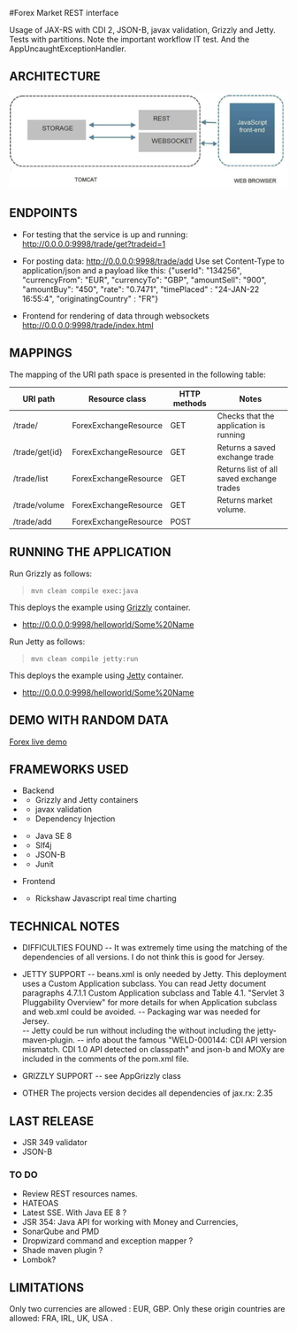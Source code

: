 #Forex Market REST interface

Usage of JAX-RS with CDI 2, JSON-B, javax validation, Grizzly and Jetty.
Tests with partitions. Note the important workflow IT test.
And the AppUncaughtExceptionHandler.

## ARCHITECTURE

![Alt text](restapi.jpg "architecture")

## ENDPOINTS   
- For testing that the service is up and running: http://0.0.0.0:9998/trade/get?tradeid=1
- For posting data: http://0.0.0.0:9998/trade/add
 Use set Content-Type to application/json and a payload like this:
{"userId": "134256", "currencyFrom": "EUR", "currencyTo": "GBP", "amountSell": 
"900", "amountBuy": "450", "rate": "0.7471", "timePlaced" : "24-JAN-22 16:55:4", "originatingCountry" : "FR"}

- Frontend for rendering of data through websockets http://0.0.0.0:9998/trade/index.html

## MAPPINGS

The mapping of the URI path space is presented in the following table:

URI path		| Resource class      	| HTTP methods	| Notes
----------------| --------------------- | ------------	| --------------------------------------------------------
/trade/			| ForexExchangeResource |	GET			|  Checks that the application is running
/trade/get{id}	| ForexExchangeResource |	GET			|  Returns a saved exchange trade
/trade/list		| ForexExchangeResource |	GET			|  Returns list of all saved exchange trades
/trade/volume	| ForexExchangeResource |	GET			|  Returns market volume.
/trade/add		| ForexExchangeResource	|	POST		|

## RUNNING THE APPLICATION

Run Grizzly as follows:

>     mvn clean compile exec:java

This deploys the example using [Grizzly](https://javaee.github.io/grizzly/) container.

-   <http://0.0.0.0:9998/helloworld/Some%20Name>

Run Jetty as follows:

>     mvn clean compile jetty:run

This deploys the example using [Jetty](https://www.eclipse.org/jetty/) container.

-   <http://0.0.0.0:9998/helloworld/Some%20Name>

<!--
## INSTALLATION REQUIREMENTS
Tomcat 8 or equivalent Servlet container 3.0 ready .
Java JVM 7 .
-->
## DEMO WITH RANDOM DATA

[Forex live demo](https://atdance.github.io/fx_trade/)


## FRAMEWORKS USED
- Backend
- - Grizzly and Jetty containers
- - javax validation
- - Dependency Injection
<!--
- - Server Sent events in Jersey
- - Light broadcast with Tyrus
- - Apache Commons Lang
-->
- - Java SE 8
- - Slf4j
- - JSON-B
- - Junit

- Frontend
- - Rickshaw Javascript real time charting

## TECHNICAL NOTES
- DIFFICULTIES FOUND
-- It was extremely time using the matching of the dependencies of all versions.
I do not think this is good for Jersey. 
- JETTY SUPPORT
-- beans.xml is only needed by Jetty. This deployment uses a Custom Application subclass.
You can read Jetty document paragraphs 4.7.1.1 Custom Application subclass
	and Table 4.1. "Servlet 3 Pluggability Overview" for
more details for when Application subclass and web.xml could be avoided. 
-- Packaging war was needed for Jersey. 									 
-- Jetty could be run without including the without including the jetty-maven-plugin.
-- info about the famous "WELD-000144: CDI API version mismatch. CDI 1.0 
	API detected on classpath" and json-b and MOXy 
	are included in the comments of the pom.xml file.	
- GRIZZLY SUPPORT
-- see AppGrizzly class
	
- OTHER
The projects version decides all dependencies of jax.rx: <version>2.35</version>
		
## LAST RELEASE
- JSR 349 validator
- JSON-B
	
### TO DO
- Review REST resources names.
- HATEOAS
- Latest SSE. With Java EE 8 ? 
- JSR 354: Java API for working with Money and Currencies,
- SonarQube and PMD
- Dropwizard command and exception mapper ?
- Shade maven plugin ?
- Lombok?

<!---
## MESSAGE CONSUMPTION
- Consumed messages are received to a REST framework and written in RAM data structure.
- Rate limiting is implemented with a Servlet Filter that limits the rate of incoming requests at the Application level.
It may return 429 Too Many Requests response.

## MESSAGE PROCESSOR
-  Currency volume of messages from one currency pair market (EUR/GBP) is calculated and saved.
- Messages are sent through a realtime framework which pushes transformed data to a websocket  
frontend.

## MESSAGE FRONTEND
Two html and javascript pages renders graphing currency volume of messages from the (EUR/GBP) currency 
pair market.
- index.html uses websockets
- fixed.html uses REST

## SECURITY
- The API is rate limited.
- Input data is validated.
- Logged input validation failures.
- Strong typing: incoming data is strongly typed as quickly as possible. 
-->
## LIMITATIONS
Only two currencies are allowed : EUR, GBP.
Only these origin countries are allowed: FRA, IRL, UK, USA .